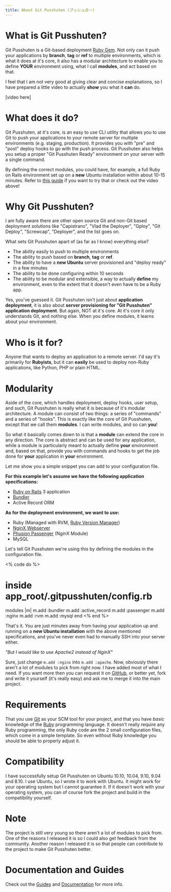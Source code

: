 ```yaml
--- 
title: About Git Pusshuten (プッシュ点ー)
---
```


What is Git Pusshuten?
======================

Git Pusshuten is a Git-based deployment [Ruby Gem](http://rubygems.org/gems/gitpusshuten).
Not only can it push your applications by **branch**, **tag** or **ref** to multiple environments, which is what it does at it's core, it also has a modular architecture to enable you to define **YOUR** environment using, what I call **modules**, and act based on that.

I feel that I am not very good at giving clear and concise explanations, so I have prepared a little video to actually __show__ you what it __can__ do.

[video here]


What does it do?
================

Git Pusshuten, at it's core, is an easy to use CLI utility that allows you to use Git to push your applications to your remote server for multiple environments (e.g. staging, production). It provides you with "pre" and "post" deploy hooks to go with the push process. Git Pusshuten also helps you setup a proper "Git Pusshuten Ready" environment on your server with a single command.

By defining the correct modules, you could have, for example, a full Ruby on Rails environment set up on a **new** Ubuntu installation within about 10-15 minutes. Refer to [this guide](/guides/setting-up-a-full-ruby-on-rails-environment/) if you want to try that or check out the video above!

Why Git Pusshuten?
==================

I am fully aware there are other open source Git and non-Git based deployment solutions like "Capistrano", "Vlad the Deployer", "Gploy", "Git Deploy", "Screwcap", "Deployer", and the list goes on.

What sets Git Pusshuten apart of (as far as I know) everything else?

* The ability easily to push to multiple environments
* The ability to push based on **branch**, **tag** or **ref**.
* The ability to have a **new Ubuntu** server provisioned and "deploy ready" in a few minutes
* The ability to be done configuring within 10 seconds
* The ability to be modular and extensible, a way to actually **define** my environment, even to the extent that it doesn't even have to be a Ruby app.

Yes, you've guessed it. Git Pusshuten isn't just about **application deployment**, it is also about **server provisioning for "Git Pusshuten" application deployment**. But again, NOT at it's core. At it's core it only understands Git, and nothing else. When you define modules, it learns about your environment.


Who is it for?
==============

Anyone that wants to deploy an application to a remote server. I'd say it's primarily for __Rubyists__, but it can __easily__ be used to deploy non-Ruby applications, like Python, PHP or plain HTML.


Modularity
==========

Aside of the core, which handles deployment, deploy hooks, user setup, and such, Git Pusshuten is really what it is because of it's modular architecture. A module can consist of two things: a series of "commands" and a series of "hooks". This is exactly like the core of Git Pusshuten, except that we call them __modules__. I can write modules, and so can __you__!

So what it basically comes down to is that a __module__ can extend the core in any direction. The core is abstract and can be used for any application, while a module is particularly meant to actually define __your__ environment and, based on that, provide you with commands and hooks to get the job done for __your__ application in __your__ environment.

Let me show you a simple snippet you can add to your configuration file.

__For this example let's assume we have the following application specifications:__

* [Ruby on Rails](http://rubyonrails.com/) 3 application
* [Bundler](http://gembundler.com/)
* Active Record ORM

__As for the deployment environment, we want to use:__

* Ruby (Managed with RVM, [Ruby Version Manager](http://rvm.beginrescueend.com/))
* [NginX Webserver](http://wiki.nginx.org/Main)
* [Phusion Passenger](http://www.modrails.com/) (NginX Module)
* MySQL

Let's tell Git Pusshuten we're using this by defining the modules in the configuration file.

<% code do %>
  # inside app_root/.gitpusshuten/config.rb
  modules |m|
    m.add :bundler
    m.add :active_record
    m.add :passenger
    m.add :nginx
    m.add :rvm
    m.add :mysql
  end
<% end %>

That's it. You are just minutes away from having your application up and running on a __new Ubuntu installation__ with the above mentioned specifications, and you've never even had to manually SSH into your server either.

_"But I would like to use Apache2 instead of NginX"_

Sure, just change `m.add :nginx` into `m.add :apache`. Now, obviously there aren't a lot of modules to pick from right now. I have added most of what I need. If you want more then you can request it on [GitHub](http://github.com/), or better yet, fork and write it yourself (it's really easy) and ask me to merge it into the main project.

Requirements
============

That you use [Git](http://git-scm.com/) as your SCM tool for your project, and that you have _basic_ knowledge of the [Ruby](http://ruby-lang.org/) programming language. It doesn't really require any Ruby programming, the only Ruby code are the 2 small configuration files, which come in a simple template. So even without Ruby knowledge you should be able to properly adjust it.


Compatibility
=============

I have successfully setup Git Pusshuten on Ubuntu 10.10, 10.04, 9.10, 9.04 and 8.10.
I use Ubuntu, so I wrote it to work with Ubuntu. It might work for your operating system but I cannot guarantee it.
If it doesn't work with your operating system, you can of course fork the project and build in the compatibility yourself.


Note
====

The project is still very young so there aren't a lot of modules to pick from. One of the reasons I released it is so I could also get feedback from the community. Another reason I released it is so that people can contribute to the project to make Git Pusshuten better.


Documentation and Guides
========================

Check out the [Guides](/guides/) and [Documentation](/documentation/) for more info.

